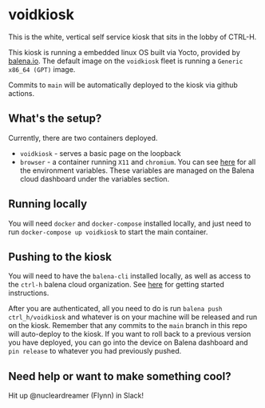 # voidkiosk

This is the white, vertical self service kiosk that sits in the lobby of CTRL-H. 

This kiosk is running a embedded linux OS built via Yocto, provided by [balena.io](https://www.balena.io/). The default image on the `voidkiosk` fleet is running a `Generic x86_64 (GPT)` image.

Commits to `main` will be automatically deployed to the kiosk via github actions.

## What's the setup?

Currently, there are two containers deployed.
- `voidkiosk` - serves a basic page on the loopback
- `browser` - a container running `X11` and `chromium`. You can see [here](https://github.com/balena-io-experimental/browser) for all the environment variables. These variables are managed on the Balena cloud dashboard under the variables section.

## Running locally

You will need `docker` and `docker-compose` installed locally, and just need to run `docker-compose up voidkiosk` to start the main container.

## Pushing to the kiosk

You will need to have the `balena-cli` installed locally, as well as access to the `ctrl-h` balena cloud organization. See [here](https://docs.balena.io/learn/getting-started/generic-amd64/nodejs/#install-the-balena-cli) for getting started instructions.

After you are authenticated, all you need to do is run `balena push ctrl_h/voidkiosk` and whatever is on your machine will be released and run on the kiosk. Remember that any commits to the `main` branch in this repo will auto-deploy to the kiosk. If you want to roll back to a previous version you have deployed, you can go into the device on Balena dashboard and `pin release` to whatever you had previously pushed.

## Need help or want to make something cool?

Hit up @nucleardreamer (Flynn) in Slack!